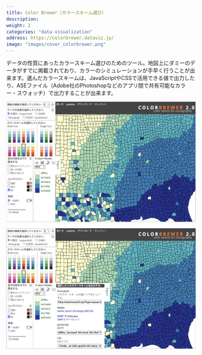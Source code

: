 ```yaml
---
title: Color Brewer（カラースキーム選び）
description: 
weight: 2
categories: "data-visualization"
address: https://colorbrewer.dataviz.jp/
image: "images/cover_colorbrewer.png"
---
```



データの性質にあったカラースキーム選びのためのツール。地図上にダミーのデータがすでに掲載されており、カラーのシミュレーションが手早く行うことが出来ます。選んだカラースキームは、JavaScriptやCSSで活用できる値で出力したり、ASEファイル（Adobe社のPhotoshopなどのアプリ間で共有可能なカラー・スウォッチ）で出力することが出来ます。

![](images/screen_01.png)

![](images/screen_02.png)
